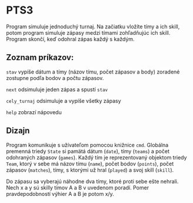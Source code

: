 # PTS3
Program simuluje jednoduchý turnaj. Na začiatku vložíte tímy a ich skill, potom program simuluje zápasy medzi tímami zohľadňujúc ich skill.
Program skončí, keď odohral zápas každý s každým.

## Zoznam príkazov:

`stav`
  vypíše dátum a tímy (názov tímu, počet zápasov a body) zoradené zostupne podľa bodov a počtu zápasov.

`next`
  odsimuluje jeden zápas a spustí `stav` 

`cely_turnaj`
  odsimuluje a vypíše všetky zápasy

`help`
  zobrazí nápovedu

## Dizajn

Program komunikuje s užívateľom pomocou knižnice `cmd`. Globálna premenná triedy `State` si pamätá dátum (`date`), tímy (`teams`) a počet odohraných zápasov (`games`). Každý tím je reprezentovaný objektom triedy `Team`, ktorý v sebe má názov tímu (`name`), počet bodov (`points`), počet zápasov (`matches`), tímy, s ktorými už hral (`played`) a svoj skill (`skill`).

Do zápasu sa vyberajú náhodne dva tímy, ktoré proti sebe ešte nehrali. Nech x a y sú skilly tímov A a B v uvedenom poradí. Pomer pravdepodobností výhier A a B je potom x/y.
